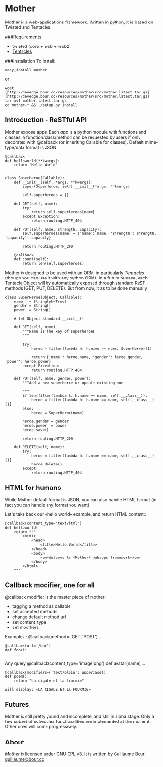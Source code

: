 Mother
======

Mother is a web-applications framework.
Written in python, it is based on Twisted and Tentacles.

###Requirements
* twisted (core + web + web2)
* [Tentacles](http://devedge.bour.cc/wiki/Tentacles)

###Installation
To install:

	easy_install mother

or

	wget [http://devedge.bour.cc/resources/mother/src/mother.latest.tar.gz](http://devedge.bour.cc/resources/mother/src/mother.latest.tar.gz)
	tar xvf mother.latest.tar.gz
	cd mother-* && ./setup.py install

Introduction - ReSTful API
--------------------------

Mother expose apps. Each *app* is a python module with functions and classes. a
function/class/method can be requested by users if only decorated with @callback (or inheriting 
Callable for classes).
Default mime-type/data format is JSON.


	@callback
	def helloworld(**kwargs):
		return 'Hello World'


	class SuperHeroe(Callable):
		def __init__(self, *args, **kwargs):
			super(SuperHeroe, self).__init__(*args, **kwargs)

			self.superheroes = {}

		def GET(self, name):
			try:
				return self.superheroes[name]
			except Exception:
				return routing.HTTP_404

		def PUT(self, name, strength, capacity):
			self.superheroes[name] = {'name': name, 'strength': strength, 'capacity': capacity}

			return routing.HTTP_200
	
		@callback
		def count(self):
			return len(self.superheroes)


Mother is designed to be used with an ORM, in particularly *Tentacles* (though you can use it with
any python ORM).
In a future release, each Tentacle Object will by automatically exposed through standard ReST
methods (GET, PUT, DELETE). But from now, it as to be done manually

	class SuperHeroe(Object, Callable):
		name   = String(pk=True)
		gender = String()
		power  = String()

		# let Object standard __init__()

		def GET(self, name)
			"""Name is the key of superheroes
			"""
			
			try:
				heroe = filter(lambda h: h.name == name, SuperHeroe)[1]

				return {'name': heroe.name, 'gender': heroe.gender, 'power': heroe.power}
			except Exception:
				return routing.HTTP_404	
			
		def PUT(self, name, gender, power):
			"""Add a new superheroe or update existing one

			"""
			if len(filter(lambda h: h.name == name, self.__class__)):
				heroe = filter(lambda h: h.name == name, self.__class__)[1]
			else:
				heroe = SuperHeroe(name)

			heroe.gender = gender
			heroe.power  = power
			heroe.save()

			return routing.HTTP_200

		def DELETE(self, name):
			try:
				heroe = filter(lambda h: h.name == name, self.__class__)[1]
				heroe.delete()
			except:
				return routing.HTTP_404

HTML for humans
---------------

While Mother default format is JSON, you can also handle HTML format (in fact you can handle any
format you want)

Let's take back our «hello world» example, and return HTML content::

	@callback(content_type='text/html')
	def helloworld(
		return """
			<html>
				<head>
					<title>Hello World</title>
				</head>
				<body>
					<em>Welcome to *Mother* webapps framework</em>
				</body>
			</html>
		"""

Callback modifier, one for all
------------------------------

@callback modifier is the master piece of mother:
* tagging a method as callable
* set accepted methods
* change default method url
* set content_type
* set modifiers

Examples::
	@callback(method=('GET','POST')
	...

	@callback(url='/bar')
	def foo():
		...


Any query 
	@callback(content_type='image/png')
	def avatar(name)
		...

	@callback(modifiers={'text/plain': uppercase})
	def poem():
		return "La cigale et la fourmie"

	will display: «LA CIGALE ET LA FOURMIE»




Futures
-------

Mother is still pretty yound and incomplete, and still in alpha stage.
Only a few subset of schedules functionalities are implemented at the moment. Other ones will come
progressively.


About
-----

*Mother* is licensed under GNU GPL v3.
It is written by Guillaume Bour <guillaume@bour.cc>

